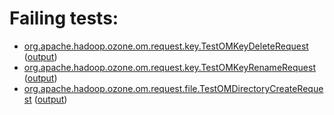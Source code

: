 # Failing tests: 

 * [org.apache.hadoop.ozone.om.request.key.TestOMKeyDeleteRequest](hadoop-ozone/ozone-manager/org.apache.hadoop.ozone.om.request.key.TestOMKeyDeleteRequest.txt) ([output](hadoop-ozone/ozone-manager/org.apache.hadoop.ozone.om.request.key.TestOMKeyDeleteRequest-output.txt))
 * [org.apache.hadoop.ozone.om.request.key.TestOMKeyRenameRequest](hadoop-ozone/ozone-manager/org.apache.hadoop.ozone.om.request.key.TestOMKeyRenameRequest.txt) ([output](hadoop-ozone/ozone-manager/org.apache.hadoop.ozone.om.request.key.TestOMKeyRenameRequest-output.txt))
 * [org.apache.hadoop.ozone.om.request.file.TestOMDirectoryCreateRequest](hadoop-ozone/ozone-manager/org.apache.hadoop.ozone.om.request.file.TestOMDirectoryCreateRequest.txt) ([output](hadoop-ozone/ozone-manager/org.apache.hadoop.ozone.om.request.file.TestOMDirectoryCreateRequest-output.txt))
